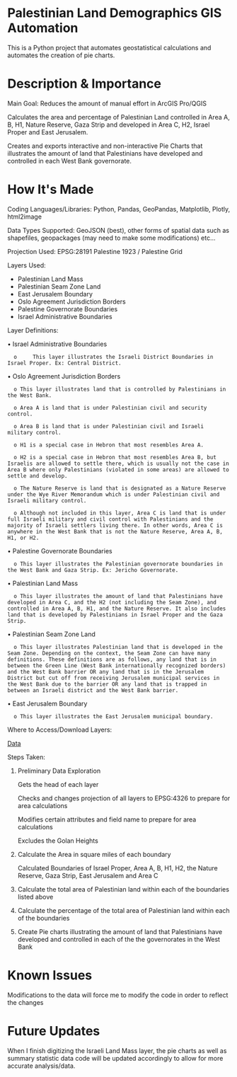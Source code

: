 # Palestinian Land Demographics GIS Automation
This is a Python project that automates geostatistical calculations and automates the creation of pie charts.

# Description & Importance

Main Goal: Reduces the amount of manual effort in ArcGIS Pro/QGIS 

Calculates the area and percentage of Palestinian Land controlled in Area A, B, H1, Nature Reserve, Gaza Strip and developed in Area C, H2, Israel Proper and East Jerusalem. 

Creates and exports interactive and non-interactive Pie Charts that illustrates the amount of land that Palestinians have developed and controlled in each West Bank governorate.

# How It's Made

Coding Languages/Libraries: Python, Pandas, GeoPandas, Matplotlib, Plotly, html2image

Data Types Supported: GeoJSON (best), other forms of spatial data such as shapefiles, geopackages (may need to make some modifications) etc...

Projection Used: EPSG:28191 Palestine 1923 / Palestine Grid

Layers Used: 
- Palestinian Land Mass
- Palestinian Seam Zone Land
- East Jerusalem Boundary
- Oslo Agreement Jurisdiction Borders
- Palestine Governorate Boundaries
- Israel Administrative Boundaries

Layer Definitions:

•	Israel Administrative Boundaries

      o     This layer illustrates the Israeli District Boundaries in Israel Proper. Ex: Central District.
   
•	Oslo Agreement Jurisdiction Borders

      o	This layer illustrates land that is controlled by Palestinians in the West Bank. 
   
      o	Area A is land that is under Palestinian civil and security control.
   
      o	Area B is land that is under Palestinian civil and Israeli military control. 
   
      o	H1 is a special case in Hebron that most resembles Area A.
   
      o	H2 is a special case in Hebron that most resembles Area B, but Israelis are allowed to settle there, which is usually not the case in Area B where only Palestinians (violated in some areas) are allowed to settle and develop.
   
      o	The Nature Reserve is land that is designated as a Nature Reserve under the Wye River Memorandum which is under Palestinian civil and Israeli military control. 
   
      o	Although not included in this layer, Area C is land that is under full Israeli military and civil control with Palestinians and the majority of Israeli settlers living there. In other words, Area C is anywhere in the West Bank that is not the Nature Reserve, Area A, B, H1, or H2. 
   
•	Palestine Governorate Boundaries

      o	This layer illustrates the Palestinian governorate boundaries in the West Bank and Gaza Strip. Ex: Jericho Governorate.
   
•	Palestinian Land Mass

      o	This layer illustrates the amount of land that Palestinians have developed in Area C, and the H2 (not including the Seam Zone), and controlled in Area A, B, H1, and the Nature Reserve. It also includes land that is developed by Palestinians in Israel Proper and the Gaza Strip.
   
•	Palestinian Seam Zone Land

      o	This layer illustrates Palestinian land that is developed in the Seam Zone. Depending on the context, the Seam Zone can have many definitions. These definitions are as follows, any land that is in between the Green Line (West Bank internationally recognized borders) and the West Bank barrier OR any land that is in the Jerusalem District but cut off from receiving Jerusalem municipal services in the West Bank due to the barrier OR any land that is trapped in between an Israeli district and the West Bank barrier.
   
•	East Jerusalem Boundary

      o	This layer illustrates the East Jerusalem municipal boundary.


Where to Access/Download Layers:

[Data](https://www.arcgis.com/home/user.html?user=MappyK)

Steps Taken:
1. Preliminary Data Exploration
   
   Gets the head of each layer
   
   Checks and changes projection of all layers to EPSG:4326 to prepare for area calculations
   
   Modifies certain attributes and field name to prepare for area calculations

   Excludes the Golan Heights
   
2. Calculate the Area in square miles of each boundary
   
   Calculated Boundaries of Israel Proper, Area A, B, H1, H2, the Nature Reserve, Gaza Strip, East Jerusalem and Area C
   
3.  Calculate the total area of Palestinian land within each of the boundaries listed above
4.  Calculate the percentage of the total area of Palestinian land within each of the boundaries
5.  Create Pie charts illustrating the amount of land that Palestinians have developed and controlled in each of the the governorates in the West Bank 
  
# Known Issues

Modifications to the data will force me to modify the code in order to reflect the changes

# Future Updates

When I finish digitizing the Israeli Land Mass layer, the pie charts as well as summary statistic data code will be updated accordingly to allow for more accurate analysis/data.
